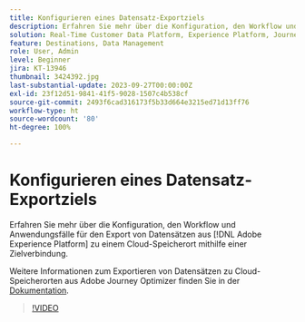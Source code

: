 ```yaml
---
title: Konfigurieren eines Datensatz-Exportziels
description: Erfahren Sie mehr über die Konfiguration, den Workflow und Anwendungsfälle für den Export von Datensätzen aus  [!DNL Adobe Experience Platform]  zu einem Cloud-Speicherort mithilfe einer Zielverbindung.
solution: Real-Time Customer Data Platform, Experience Platform, Journey Optimizer
feature: Destinations, Data Management
role: User, Admin
level: Beginner
jira: KT-13946
thumbnail: 3424392.jpg
last-substantial-update: 2023-09-27T00:00:00Z
exl-id: 23f12d51-9841-41f5-9028-1507c4b538cf
source-git-commit: 2493f6cad316173f5b33d664e3215ed71d13ff76
workflow-type: ht
source-wordcount: '80'
ht-degree: 100%

---
```


# Konfigurieren eines Datensatz-Exportziels

Erfahren Sie mehr über die Konfiguration, den Workflow und Anwendungsfälle für den Export von Datensätzen aus [!DNL Adobe Experience Platform] zu einem Cloud-Speicherort mithilfe einer Zielverbindung.

Weitere Informationen zum Exportieren von Datensätzen zu Cloud-Speicherorten aus Adobe Journey Optimizer finden Sie in der [Dokumentation](https://experienceleague.adobe.com/docs/journey-optimizer/using/data-management/datasets/export-datasets.html?lang=de).

>[!VIDEO](https://video.tv.adobe.com/v/3424392/?learn=on)
